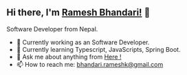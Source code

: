 ## Hi there, I'm [Ramesh Bhandari!](https://www.linkedin.com/in/rameshkumarbhandari/) 👋

Software Developer from Nepal.

- 🔭 Currently working as an Software Developer.
- 🌱 Currently learning Typescript, JavaScripts, Spring Boot.
- 💬 Ask me about anything from [Here !](https://github.com/RameshBhandari1/RameshBhandari1/issues)
- 📫 How to reach me: bhandari.rameshk@gmail.com

<!--
**RameshBhandari1/RameshBhandari1** is a ✨ _special_ ✨ repository because its `README.md` (this file) appears on your GitHub profile.

Here are some ideas to get you started:

- 🔭 I’m currently working on ...
- 🌱 I’m currently learning ...
- 👯 I’m looking to collaborate on ...
- 🤔 I’m looking for help with ...
- 💬 Ask me about ...
- 📫 How to reach me: ...
- 😄 Pronouns: ...
- ⚡ Fun fact: ...
-->
